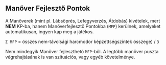 ## Manőver Fejlesztő Pontok

A Manőverek (mint pl.  Lábsöprés, Lefegyverzés, Átdobás) kivételek, mert **NEM** KP-ba, hanem Manőverfejlesztő Pontokba (`MFP`) kerülnek, amelyeket automatikusan, ingyen kap meg a játékos.

`Σ MFP` = összes nem-távolsági harcmodor képzettségszintek összege) / `3`

Nem mindegyik Manőver fejleszthető `MFP`-ből. A legtöbb manőver puszta végrehajtásának is van szituációs, vagy egyéb követelménye.
